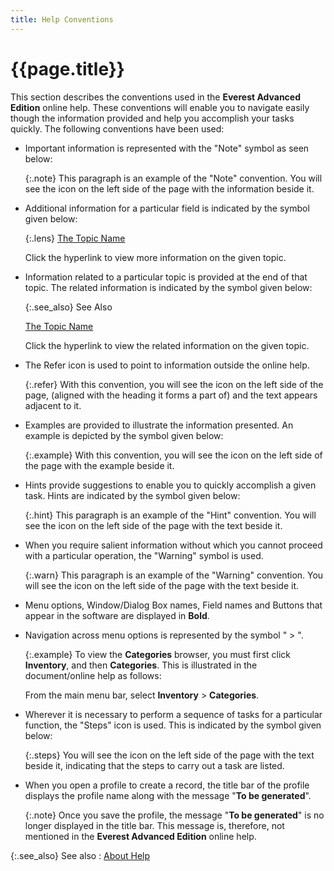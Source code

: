 ```yaml
---
title: Help Conventions
---
```


# {{page.title}}


This section describes the conventions used in the **Everest Advanced Edition** online help. These conventions will enable you to navigate easily though the information provided and help you accomplish your tasks quickly. The following conventions have been used:

* Important information is represented with the "Note" symbol as seen below:

   {:.note}
   This paragraph is an example of the "Note" convention. You will see the icon on the left side of the page with the information beside it.

* Additional information for a particular field is indicated by the symbol given below:

   {:.lens}
   [The Topic Name]()

   Click the hyperlink to view more information on the given topic.

* Information related to a particular topic is provided at the end of that topic. The related information is indicated by the symbol given below:

   {:.see_also}
   See Also

   [The Topic Name]()

   Click the hyperlink to view the related information on the given topic.

* The Refer icon is used to point to information outside the online help.

   {:.refer}
   With this convention, you will see the icon on the left side of the page, (aligned with the heading it forms a part of) and the text appears adjacent to it.

* Examples are provided to illustrate the information presented. An example is depicted by the symbol given below:

   {:.example}
   With this convention, you will see the icon on the left side of the page with the example beside it.

* Hints provide suggestions to enable you to quickly accomplish a given task. Hints are indicated by the symbol given below:

   {:.hint}
   This paragraph is an example of the "Hint" convention. You will see the icon on the left side of the page with the text beside it.

* When you require salient information without which you cannot proceed with a particular operation, the "Warning" symbol is used.

   {:.warn}
   This paragraph is an example of the "Warning" convention. You will see the icon on the left side of the page with the text beside it.

* Menu options, Window/Dialog Box names, Field names and Buttons that appear in the software are displayed in **Bold**.
* Navigation across menu options is represented by the symbol " > ".

   {:.example}
   To view the **Categories** browser, you must first click **Inventory**, and then **Categories**. This is illustrated in the document/online help as follows:
   
   From the main menu bar, select **Inventory** > **Categories**.

* Wherever it is necessary to perform a sequence of tasks for a particular function, the "Steps" icon is used. This is indicated by the symbol given below:

   {:.steps}
   You will see the icon on the left side of the page with the text beside it, indicating that the steps to carry out a task are listed.

* When you open a profile to create a record, the title bar of the profile displays the profile name along with the message "**To be generated**".

   {:.note}
   Once you save the profile, the message "**To be generated**" is no longer displayed in the title bar. This message is, therefore, not mentioned in the **Everest Advanced Edition** online help.

{:.see_also}
See also
: [About Help]({{site.aoh_baseurl}}/about-help.html)